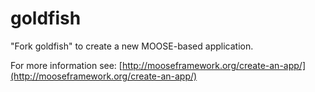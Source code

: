 goldfish
=====

"Fork goldfish" to create a new MOOSE-based application.

For more information see: [http://mooseframework.org/create-an-app/](http://mooseframework.org/create-an-app/)
